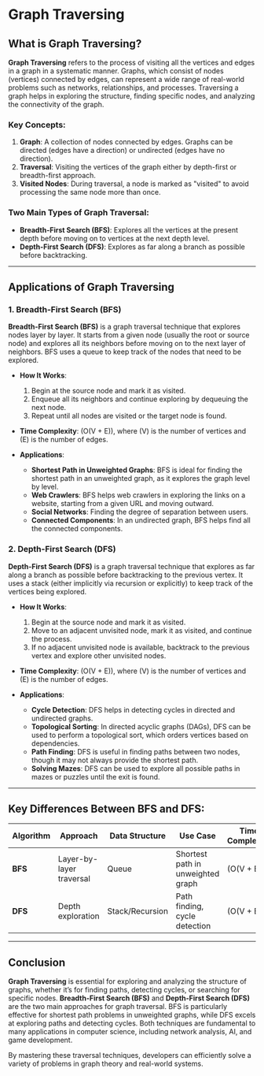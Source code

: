 # Graph Traversing

## What is Graph Traversing?

**Graph Traversing** refers to the process of visiting all the vertices and edges in a graph in a systematic manner. Graphs, which consist of nodes (vertices) connected by edges, can represent a wide range of real-world problems such as networks, relationships, and processes. Traversing a graph helps in exploring the structure, finding specific nodes, and analyzing the connectivity of the graph.

### Key Concepts:

1. **Graph**: A collection of nodes connected by edges. Graphs can be directed (edges have a direction) or undirected (edges have no direction).
2. **Traversal**: Visiting the vertices of the graph either by depth-first or breadth-first approach.
3. **Visited Nodes**: During traversal, a node is marked as "visited" to avoid processing the same node more than once.

### Two Main Types of Graph Traversal:

- **Breadth-First Search (BFS)**: Explores all the vertices at the present depth before moving on to vertices at the next depth level.
- **Depth-First Search (DFS)**: Explores as far along a branch as possible before backtracking.

---

## Applications of Graph Traversing

### 1. **Breadth-First Search (BFS)**

**Breadth-First Search (BFS)** is a graph traversal technique that explores nodes layer by layer. It starts from a given node (usually the root or source node) and explores all its neighbors before moving on to the next layer of neighbors. BFS uses a queue to keep track of the nodes that need to be explored.

- **How It Works**:
  1. Begin at the source node and mark it as visited.
  2. Enqueue all its neighbors and continue exploring by dequeuing the next node.
  3. Repeat until all nodes are visited or the target node is found.
  
- **Time Complexity**: \(O(V + E)\), where \(V\) is the number of vertices and \(E\) is the number of edges.
  
- **Applications**:
  - **Shortest Path in Unweighted Graphs**: BFS is ideal for finding the shortest path in an unweighted graph, as it explores the graph level by level.
  - **Web Crawlers**: BFS helps web crawlers in exploring the links on a website, starting from a given URL and moving outward.
  - **Social Networks**: Finding the degree of separation between users.
  - **Connected Components**: In an undirected graph, BFS helps find all the connected components.

### 2. **Depth-First Search (DFS)**

**Depth-First Search (DFS)** is a graph traversal technique that explores as far along a branch as possible before backtracking to the previous vertex. It uses a stack (either implicitly via recursion or explicitly) to keep track of the vertices being explored.

- **How It Works**:
  1. Begin at the source node and mark it as visited.
  2. Move to an adjacent unvisited node, mark it as visited, and continue the process.
  3. If no adjacent unvisited node is available, backtrack to the previous vertex and explore other unvisited nodes.
  
- **Time Complexity**: \(O(V + E)\), where \(V\) is the number of vertices and \(E\) is the number of edges.
  
- **Applications**:
  - **Cycle Detection**: DFS helps in detecting cycles in directed and undirected graphs.
  - **Topological Sorting**: In directed acyclic graphs (DAGs), DFS can be used to perform a topological sort, which orders vertices based on dependencies.
  - **Path Finding**: DFS is useful in finding paths between two nodes, though it may not always provide the shortest path.
  - **Solving Mazes**: DFS can be used to explore all possible paths in mazes or puzzles until the exit is found.

---

## Key Differences Between BFS and DFS:

| Algorithm | Approach                  | Data Structure | Use Case                      | Time Complexity |
|-----------|---------------------------|----------------|-------------------------------|-----------------|
| **BFS**   | Layer-by-layer traversal   | Queue          | Shortest path in unweighted graph | \(O(V + E)\)     |
| **DFS**   | Depth exploration          | Stack/Recursion| Path finding, cycle detection   | \(O(V + E)\)     |

---

## Conclusion

**Graph Traversing** is essential for exploring and analyzing the structure of graphs, whether it’s for finding paths, detecting cycles, or searching for specific nodes. **Breadth-First Search (BFS)** and **Depth-First Search (DFS)** are the two main approaches for graph traversal. BFS is particularly effective for shortest path problems in unweighted graphs, while DFS excels at exploring paths and detecting cycles. Both techniques are fundamental to many applications in computer science, including network analysis, AI, and game development.

By mastering these traversal techniques, developers can efficiently solve a variety of problems in graph theory and real-world systems.
